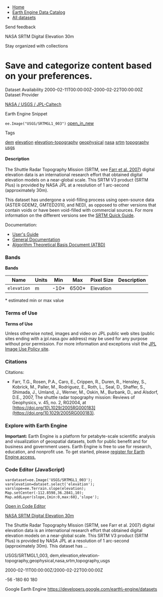 



* [Home](https://developers.google.com/)
* [Earth Engine Data Catalog](https://developers.google.com/earth-engine/datasets)
* [All datasets](https://developers.google.com/earth-engine/datasets/catalog)





 
 
 Send feedback
 
 

NASA SRTM Digital Elevation 30m


 
 Stay organized with collections
 

 
 Save and categorize content based on your preferences.
=================================================================================================================================








Dataset Availability
2000\-02\-11T00:00:00Z–2000\-02\-22T00:00:00Z
Dataset Provider


[NASA / USGS / JPL\-Caltech](https://doi.org/10.5067/MEaSUREs/SRTM/SRTMGL1_NC.003)



Earth Engine Snippet


`ee.Image("USGS/SRTMGL1_003")` 
[open\_in\_new](https://code.earthengine.google.com/?scriptPath=Examples:Datasets/USGS/USGS_SRTMGL1_003)





Tags


[dem](/earth-engine/datasets/tags/dem)
[elevation](/earth-engine/datasets/tags/elevation)
[elevation\-topography](/earth-engine/datasets/tags/elevation-topography)
[geophysical](/earth-engine/datasets/tags/geophysical)
[nasa](/earth-engine/datasets/tags/nasa)
[srtm](/earth-engine/datasets/tags/srtm)
[topography](/earth-engine/datasets/tags/topography)
[usgs](/earth-engine/datasets/tags/usgs)








#### Description



The Shuttle Radar Topography Mission (SRTM, see [Farr
et al. 2007](https://onlinelibrary.wiley.com/doi/10.1029/2005RG000183/full))
digital elevation data is an international research effort that
obtained digital elevation models on a near\-global scale. This
SRTM V3 product (SRTM Plus) is provided by NASA JPL
at a resolution of 1 arc\-second (approximately 30m).


This dataset has undergone a void\-filling process using open\-source data
(ASTER GDEM2, GMTED2010, and NED), as opposed to other versions that
contain voids or have been void\-filled with commercial sources.
For more information on the different versions see the
[SRTM Quick Guide](https://lpdaac.usgs.gov/documents/13/SRTM_Quick_Guide.pdf).


Documentation:


* [User's Guide](https://lpdaac.usgs.gov/documents/179/SRTM_User_Guide_V3.pdf)
* [General Documentation](https://lpdaac.usgs.gov/documents/13/SRTM_Quick_Guide.pdf)
* [Algorithm Theoretical Basis Document (ATBD)](https://doi.org/10.1029/2005RG000183)





### Bands


**Bands**




| Name | Units | Min | Max | Pixel Size | Description |
| --- | --- | --- | --- | --- | --- |
| `elevation` | m | \-10\* | 6500\* | Elevation |


 \* estimated min or max value


### Terms of Use


**Terms of Use**


Unless otherwise noted, images and video on JPL public
web sites (public sites ending with a jpl.nasa.gov address) may
be used for any purpose without prior permission. For more information
and exceptions visit the [JPL Image Use Policy site](https://www.jpl.nasa.gov/imagepolicy/).




### Citations



Citations:
* Farr, T.G., Rosen, P.A., Caro, E., Crippen, R., Duren, R., Hensley,
S., Kobrick, M., Paller, M., Rodriguez, E., Roth, L., Seal, D.,
Shaffer, S., Shimada, J., Umland, J., Werner, M., Oskin, M., Burbank,
D., and Alsdorf, D.E., 2007, The shuttle radar topography mission:
Reviews of Geophysics, v. 45, no. 2, RG2004, at
[https://doi.org/10\.1029/2005RG000183](https://doi.org/10.1029/2005RG000183).





### Explore with Earth Engine


**Important:** 
 Earth Engine is a platform for petabyte\-scale scientific analysis and visualization of
 geospatial datasets, both for public benefit and for business and government users.
 Earth Engine is free to use for research, education, and nonprofit use. To get started, please
 [register for Earth Engine access.](https://console.cloud.google.com/earth-engine)



### Code Editor (JavaScript)



```
vardataset=ee.Image('USGS/SRTMGL1_003');
varelevation=dataset.select('elevation');
varslope=ee.Terrain.slope(elevation);
Map.setCenter(-112.8598,36.2841,10);
Map.addLayer(slope,{min:0,max:60},'slope');
```



[Open in Code Editor](https://code.earthengine.google.com/?scriptPath=Examples:Datasets/USGS/USGS_SRTMGL1_003)


[NASA SRTM Digital Elevation 30m](/earth-engine/datasets/catalog/USGS_SRTMGL1_003)

The Shuttle Radar Topography Mission (SRTM, see Farr et al. 2007\) digital elevation data is an international research effort that obtained digital elevation models on a near\-global scale. This SRTM V3 product (SRTM Plus) is provided by NASA JPL at a resolution of 1 arc\-second (approximately 30m). This dataset has …

 USGS/SRTMGL1\_003,
 dem,elevation,elevation\-topography,geophysical,nasa,srtm,topography,usgs

2000\-02\-11T00:00:00Z/2000\-02\-22T00:00:00Z



 \-56 \-180 60 180
 



Google Earth Engine
https://developers.google.com/earth\-engine/datasets








